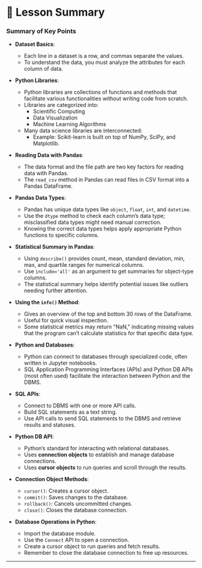 # 🌟 Lesson Summary
### Summary of Key Points

- **Dataset Basics**:
  - Each line in a dataset is a row, and commas separate the values.
  - To understand the data, you must analyze the attributes for each column of data.

- **Python Libraries**:
  - Python libraries are collections of functions and methods that facilitate various functionalities without writing code from scratch.
  - Libraries are categorized into:
    - Scientific Computing
    - Data Visualization
    - Machine Learning Algorithms
  - Many data science libraries are interconnected:
    - Example: Scikit-learn is built on top of NumPy, SciPy, and Matplotlib.

- **Reading Data with Pandas**:
  - The data format and the file path are two key factors for reading data with Pandas.
  - The `read_csv` method in Pandas can read files in CSV format into a Pandas DataFrame.

- **Pandas Data Types**:
  - Pandas has unique data types like `object`, `float`, `int`, and `datetime`.
  - Use the `dtype` method to check each column’s data type; misclassified data types might need manual correction.
  - Knowing the correct data types helps apply appropriate Python functions to specific columns.

- **Statistical Summary in Pandas**:
  - Using `describe()` provides count, mean, standard deviation, min, max, and quartile ranges for numerical columns.
  - Use `include='all'` as an argument to get summaries for object-type columns.
  - The statistical summary helps identify potential issues like outliers needing further attention.

- **Using the `info()` Method**:
  - Gives an overview of the top and bottom 30 rows of the DataFrame.
  - Useful for quick visual inspection.
  - Some statistical metrics may return "NaN," indicating missing values that the program can’t calculate statistics for that specific data type.

- **Python and Databases**:
  - Python can connect to databases through specialized code, often written in Jupyter notebooks.
  - SQL Application Programming Interfaces (APIs) and Python DB APIs (most often used) facilitate the interaction between Python and the DBMS.

- **SQL APIs**:
  - Connect to DBMS with one or more API calls.
  - Build SQL statements as a text string.
  - Use API calls to send SQL statements to the DBMS and retrieve results and statuses.

- **Python DB API**:
  - Python’s standard for interacting with relational databases.
  - Uses **connection objects** to establish and manage database connections.
  - Uses **cursor objects** to run queries and scroll through the results.

- **Connection Object Methods**:
  - `cursor()`: Creates a cursor object.
  - `commit()`: Saves changes to the database.
  - `rollback()`: Cancels uncommitted changes.
  - `close()`: Closes the database connection.

- **Database Operations in Python**:
  - Import the database module.
  - Use the `Connect` API to open a connection.
  - Create a cursor object to run queries and fetch results.
  - Remember to close the database connection to free up resources.


---